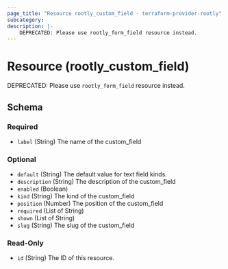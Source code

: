 ```yaml
---
page_title: "Resource rootly_custom_field - terraform-provider-rootly"
subcategory:
description: |-
    DEPRECATED: Please use rootly_form_field resource instead.
---
```


# Resource (rootly_custom_field)

DEPRECATED: Please use `rootly_form_field` resource instead.

<!-- schema generated by tfplugindocs -->
## Schema

### Required

- `label` (String) The name of the custom_field

### Optional

- `default` (String) The default value for text field kinds.
- `description` (String) The description of the custom_field
- `enabled` (Boolean)
- `kind` (String) The kind of the custom_field
- `position` (Number) The position of the custom_field
- `required` (List of String)
- `shown` (List of String)
- `slug` (String) The slug of the custom_field

### Read-Only

- `id` (String) The ID of this resource.
